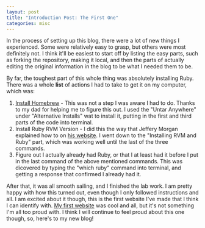 ```yaml
---
layout: post
title: "Introduction Post: The First One"
categories: misc
---
```


In the process of setting up this blog, there were a lot of new things I experienced. Some were relatively easy to grasp, but others were most definitely not. I think it'll be easiest to start off by listing the easy parts, such as forking the repository, making it local, and then the parts of actually editing the original information in the blog to be what I needed them to be.  

By far, the toughest part of this whole thing was absolutely installing Ruby. There was a whole **list** of actions I had to take to get it on my computer, which was:  

1. [Install Homebrew](https://docs.brew.sh/Installation) - This was not a step I was aware I had to do. Thanks to my dad for helping me to figure this out. I used the "Untar Anywhere" under "Alternative Installs" wat to install it, putting in the first and third parts of the code into terminal.  
2. Install Ruby RVM Version - I did this the way that Jeffery Morgan explained how to on [his website](https://jeffreymorgan.io/articles/ruby-on-macos-with-rvm/). I went down to the "Installing RVM and Ruby" part, which was working well until the last of the three commands.  
3. Figure out I actually already had Ruby, or that I at least had it before I put in the last command of the above mentioned commands. This was dicovered by typing the "which ruby" command into terminal, and getting a response that confirmed I already had it.  

After that, it was all smooth sailing, and I finished the lab work. I am pretty happy with how this turned out, even though I only followed instructions and all. I am excited about it though, this is the first website I've made that I think I can identify with. [My first website](http://finny19.github.io/csci340lab1) was cool and all, but it's not something I'm all too proud with. I think I will continue to feel proud about this one though, so, here's to my new blog!  